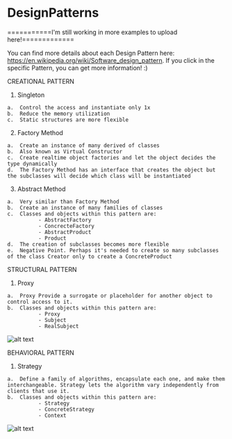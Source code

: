 # DesignPatterns


===========I'm still working in more examples to upload here!=============


You can find more details about each Design Pattern here: https://en.wikipedia.org/wiki/Software_design_pattern. If you click in the specific Pattern, you can get more information! 
:)


CREATIONAL PATTERN


  1. Singleton
  
    a.	Control the access and instantiate only 1x
    b.	Reduce the memory utilization
    c.	Static structures are more flexible 
    
    
  2.	Factory Method
  
    a.	Create an instance of many derived of classes
    b.	Also known as Virtual Constructor
    c.	Create realtime object factories and let the object decides the type dynamically
    d.	The Factory Method has an interface that creates the object but the subclasses will decide which class will be instantiated
    
  3.	Abstract Method
  
    a.	Very similar than Factory Method
    b.	Create an instance of many families of classes
    c.	Classes and objects within this pattern are:
              - AbstractFactory
              - ConcrecteFactory
              - AbstractProduct
              - Product
    d.  The creation of subclasses becomes more flexible
    e.  Negative Point. Perhaps it's needed to create so many subclasses of the class Creator only to create a ConcreteProduct
    



STRUCTURAL PATTERN    
    
  1.	Proxy
  
    a.	Proxy Provide a surrogate or placeholder for another object to control access to it.
    b.	Classes and objects within this pattern are:
              - Proxy 
              - Subject 
              - RealSubject  
  
  
  ![alt text](https://upload.wikimedia.org/wikipedia/commons/thumb/7/75/Proxy_pattern_diagram.svg/439px-Proxy_pattern_diagram.svg.png)
    
    
BEHAVIORAL PATTERN    
    
  1.	Strategy
  
    a.	Define a family of algorithms, encapsulate each one, and make them interchangeable. Strategy lets the algorithm vary independently from clients that use it.
    b.	Classes and objects within this pattern are:
              - Strategy 
              - ConcreteStrategy 
              - Context  
              
   ![alt text](https://upload.wikimedia.org/wikipedia/commons/3/39/Strategy_Pattern_in_UML.png)          
